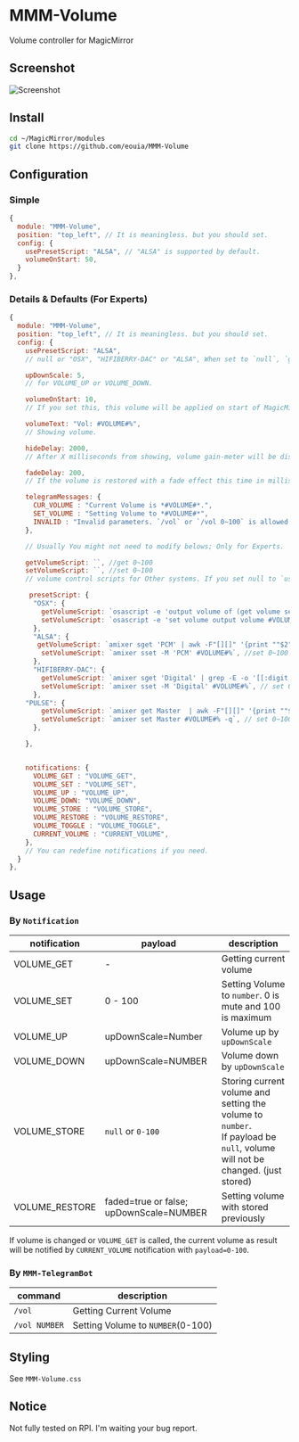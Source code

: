 # MMM-Volume
Volume controller for MagicMirror

## Screenshot
![Screenshot](https://raw.githubusercontent.com/eouia/MMM-Volume/master/mmm-volume.png)

## Install
```sh
cd ~/MagicMirror/modules
git clone https://github.com/eouia/MMM-Volume
```

## Configuration

### Simple
```js
{
  module: "MMM-Volume",
  position: "top_left", // It is meaningless. but you should set.
  config: {
    usePresetScript: "ALSA", // "ALSA" is supported by default.
    volumeOnStart: 50,
  }
},
```

### Details & Defaults (For Experts)
```js
{
  module: "MMM-Volume",
  position: "top_left", // It is meaningless. but you should set.
  config: {
    usePresetScript: "ALSA",
    // null or "OSX", "HIFIBERRY-DAC" or "ALSA", When set to `null`, `getVolumeScript` and `setVolumeScript` will be used directly. See the experts section.

    upDownScale: 5,
    // for VOLUME_UP or VOLUME_DOWN.

    volumeOnStart: 10,
    // If you set this, this volume will be applied on start of MagicMirror

    volumeText: "Vol: #VOLUME#%",
    // Showing volume.

    hideDelay: 2000,
    // After X milliseconds from showing, volume gain-meter will be disappeared.

    fadeDelay: 200,
    // If the volume is restored with a fade effect this time in milliseconds will be waited between to scales

    telegramMessages: {
      CUR_VOLUME : "Current Volume is *#VOLUME#*.",
      SET_VOLUME : "Setting Volume to *#VOLUME#*",
      INVALID : "Invalid parameters. `/vol` or `/vol 0~100` is allowed."
    },

    // Usually You might not need to modify belows; Only for Experts.

    getVolumeScript: ``, //get 0~100
    setVolumeScript: ``, //set 0~100
    // volume control scripts for Other systems. If you set null to `usePresetScript`, these fields will be used instead.

     presetScript: {
      "OSX": {
        getVolumeScript: `osascript -e 'output volume of (get volume settings)'`, // get 0~100
        setVolumeScript: `osascript -e 'set volume output volume #VOLUME#'` // set 0~100
      },
      "ALSA": {
       getVolumeScript: `amixer sget 'PCM' | awk -F"[][]" '{print ""$2""}' | grep %  | awk '{gsub ( /%/, "" ) ; print}'`, // get 0~100
        setVolumeScript: `amixer sset -M 'PCM' #VOLUME#%`, //set 0~100
      },
      "HIFIBERRY-DAC": {
        getVolumeScript: `amixer sget 'Digital' | grep -E -o '[[:digit:]]+%' | head -n 1| sed 's/%//g'`, // get 0~100
        setVolumeScript: `amixer sset -M 'Digital' #VOLUME#%`, // set 0~100
      },
 	"PULSE": {
        getVolumeScript: `amixer get Master  | awk -F"[][]" '{print ""$2""}' | grep %  | awk 'NR==1{print $1}' | awk '{gsub(/%/,"") ; print}'`, // get 0~100
        setVolumeScript: `amixer set Master #VOLUME#% -q`, // set 0~100
      },

    },


    notifications: {
      VOLUME_GET : "VOLUME_GET",
      VOLUME_SET : "VOLUME_SET",
      VOLUME_UP : "VOLUME_UP",
      VOLUME_DOWN: "VOLUME_DOWN",
      VOLUME_STORE : "VOLUME_STORE",
      VOLUME_RESTORE : "VOLUME_RESTORE",
      VOLUME_TOGGLE : "VOLUME_TOGGLE",
      CURRENT_VOLUME : "CURRENT_VOLUME",
    },
    // You can redefine notifications if you need.
  }
},
```


## Usage

### By `Notification`

|notification | payload | description
|---|---|---|
|VOLUME_GET | - | Getting current volume
|VOLUME_SET | 0 - 100 | Setting Volume to `number`. 0 is mute and 100 is maximum
|VOLUME_UP | upDownScale=Number | Volume up by `upDownScale`
|VOLUME_DOWN | upDownScale=NUMBER | Volume down by `upDownScale`
|VOLUME_STORE | `null` or `0-100` | Storing current volume and setting the volume to `number`.<br/> If payload be `null`, volume will not be changed. (just stored)
|VOLUME_RESTORE | faded=true or false; upDownScale=NUMBER | Setting volume with stored previously

If volume is changed or `VOLUME_GET` is called, the current volume as result will be notified by `CURRENT_VOLUME` notification with `payload=0-100`.



### By `MMM-TelegramBot`
|command | description
|--- |---
|`/vol` | Getting Current Volume
|`/vol NUMBER` | Setting Volume to `NUMBER`(0-100)


## Styling
See `MMM-Volume.css`


## Notice
Not fully tested on RPI. I'm waiting your bug report.
